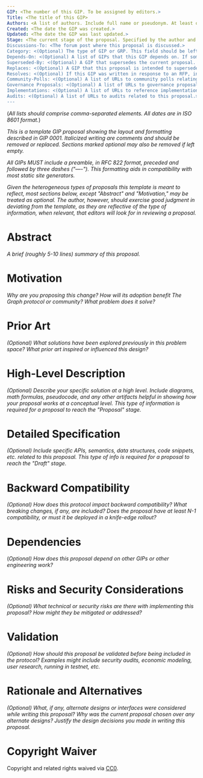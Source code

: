```yaml
---
GIP: <The number of this GIP. To be assigned by editors.>
Title: <The title of this GIP>
Authors: <A list of authors. Include full name or pseudonym. At least one author must have valid contact information provided in angle brackets.>
Created: <The date the GIP was created.>
Updated: <The date the GIP was last updated.>
Stage: <The current stage of the proposal. Specified by the author and confirmed by editors by virtue of a GIP being accepted into an editor's view of the repo.>
Discussions-To: <The forum post where this proposal is discussed.>
Category: <(Optional) The type of GIP or GRP. This field should be left blank for GRCs. Valid types are "Protocol Logic," "Protocol Interfaces," "Subgraph API," "Process," "Economic Parameters," and "Protocol Charters".>
Depends-On: <(Optional) A list of GIPs that this GIP depends on. If some other type of dependency exists, include a reference link here and an explanation in the body of the GIP.>
Superseded-By: <(Optional) A GIP that supersedes the current proposal. If this field is specified, the stage of the GIP should be "Withdrawn".>
Replaces: <(Optional) A GIP that this proposal is intended to supersede.>
Resolves: <(Optional) If this GIP was written in response to an RFP, include it here.>
Community-Polls: <(Optional) A list of URLs to community polls relating to this GIP.>
Governance Proposals: <(Optional) A list of URLs to governance proposals related to this GIP.>
Implementations: <(Optional) A list of URLs to reference implementations for this proposal.>
Audits: <(Optional) A list of URLs to audits related to this proposal.>
---
```

(*All lists should comprise comma-separated elements. All dates are in ISO 8601 format.*)

*This is a template GIP proposal showing the layout and formatting described in GIP 0001. Italicized writing are comments and should be removed or replaced. Sections marked optional may also be removed if left empty.*

*All GIPs MUST include a preamble, in RFC 822 format, preceded and followed by three dashes ("—-"). This formatting aids in compatibility with most static site generators.*

*Given the heterogeneous types of proposals this template is meant to reflect, most sections below, except "Abstract" and "Motivation," may be treated as optional. The author, however, should exercise good judgment in deviating from the template, as they are reflective of the type of information, when relevant, that editors will look for in reviewing a proposal.*

# Abstract

*A brief (roughly 5-10 lines) summary of this proposal.*

# Motivation

*Why are you proposing this change? How will its adoption benefit The Graph protocol or community? What problem does it solve?*

# Prior Art

*(Optional) What solutions have been explored previously in this problem space? What prior art inspired or influenced this design?*

# High-Level Description

*(Optional) Describe your specific solution at a high level. Include diagrams, math formulas, pseudocode, and any other artifacts helpful in showing how your proposal works at a conceptual level. This type of information is required for a proposal to reach the "Proposal" stage.*

# Detailed Specification

*(Optional) Include specific APIs, semantics, data structures, code snippets, etc. related to this proposal. This type of info is required for a proposal to reach the "Draft" stage.*

# Backward Compatibility

*(Optional) How does this protocol impact backward compatibility? What breaking changes, if any, are included? Does the proposal have at least N-1 compatibility, or must it be deployed in a knife-edge rollout?*

# Dependencies

(*Optional) How does this proposal depend on other GIPs or other engineering work?*

# Risks and Security Considerations

*(Optional) What technical or security risks are there with implementing this proposal? How might they be mitigated or addressed?*

# Validation

*(Optional) How should this proposal be validated before being included in the protocol? Examples might include security audits, economic modeling, user research, running in testnet, etc.*

# Rationale and Alternatives

*(Optional) What, if any, alternate designs or interfaces were considered while writing this proposal? Why was the current proposal chosen over any alternate designs? Justify the design decisions you made in writing this proposal.*

# Copyright Waiver

Copyright and related rights waived via [CC0](https://creativecommons.org/publicdomain/zero/1.0/).
